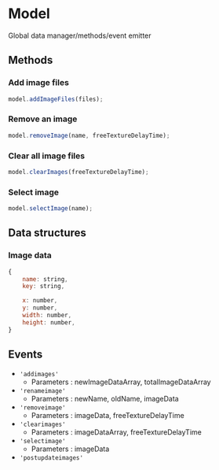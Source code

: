 # Model

Global data manager/methods/event emitter

## Methods

### Add image files

```javascript
model.addImageFiles(files);
```

### Remove an image

```javascript
model.removeImage(name, freeTextureDelayTime);
```

### Clear all image files

```javascript
model.clearImages(freeTextureDelayTime);
```

### Select image

```javascript
model.selectImage(name);
```

## Data structures

### Image data

```javascript
{
    name: string,
    key: string,

    x: number,
    y: number,
    width: number,
    height: number,    
}
```

## Events

- `'addimages'`
    - Parameters : newImageDataArray, totalImageDataArray
- `'renameimage'`
    - Parameters : newName, oldName, imageData
- `'removeimage'`
    - Parameters : imageData, freeTextureDelayTime
- `'clearimages'`
    - Parameters : imageDataArray, freeTextureDelayTime
- `'selectimage'`
    - Parameters : imageData
- `'postupdateimages'` 